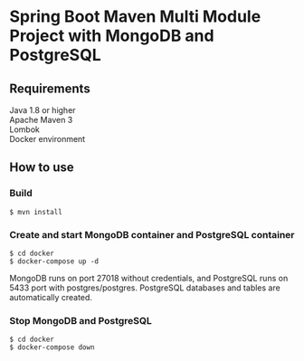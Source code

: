 # Spring Boot Maven Multi Module Project with MongoDB and PostgreSQL

## Requirements 

Java 1.8 or higher  
Apache Maven 3  
Lombok  
Docker environment  

## How to use

### Build
```
$ mvn install
```

### Create and start MongoDB container and PostgreSQL container
```
$ cd docker
$ docker-compose up -d
```
MongoDB runs on port 27018 without credentials, and PostgreSQL runs on 5433 port with postgres/postgres.
PostgreSQL databases and tables are automatically created.

### Stop MongoDB and PostgreSQL
```
$ cd docker
$ docker-compose down
```
